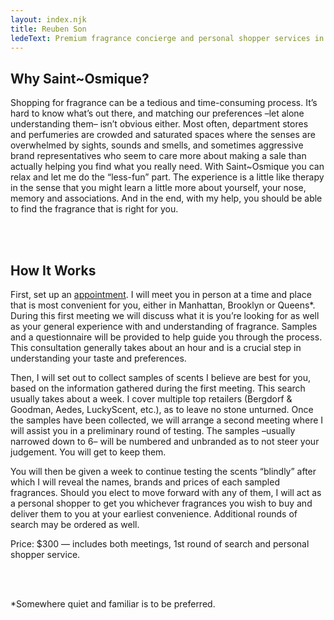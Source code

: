 ```yaml
---
layout: index.njk
title: Reuben Son
ledeText: Premium fragrance concierge and personal shopper services in Paris
---
```


## Why Saint~Osmique?

Shopping for fragrance can be a tedious and time-consuming process. It’s hard to know what’s out there, and matching our preferences –let alone understanding them– isn’t obvious either. Most often, department stores and perfumeries are crowded and saturated spaces where the senses are overwhelmed by sights, sounds and smells, and sometimes aggressive brand representatives who seem to care more about making a sale than actually helping you find what you really need. With Saint~Osmique you can relax and let me do the “less-fun” part. The experience is a little like therapy in the sense that you might learn a little more about yourself, your nose, memory and associations. And in the end, with my help, you should be able to find the fragrance that is right for you.

<br /><br />

## How It Works

First, set up an [appointment](/contact). I will meet you in person at a time and place that is most convenient for you, either in Manhattan, Brooklyn or Queens*. During this first meeting we will discuss what it is you’re looking for as well as your general experience with and understanding of fragrance. Samples and a questionnaire will be provided to help guide you through the process. This consultation generally takes about an hour and is a crucial step in understanding your taste and preferences.

Then, I will set out to collect samples of scents I believe are best for you, based on the information gathered during the first meeting. This search usually takes about a week. I cover multiple top retailers (Bergdorf & Goodman, Aedes, LuckyScent, etc.), as to leave no stone unturned. Once the samples have been collected, we will arrange a second meeting where I will assist you in a preliminary round of testing. The samples –usually narrowed down to 6– will be numbered and unbranded as to not steer your judgement. You will get to keep them.

You will then be given a week to continue testing the scents “blindly” after which I will reveal the names, brands and prices of each sampled fragrances. Should you elect to move forward with any of them, I will act as a personal shopper to get you whichever fragrances you wish to buy and deliver them to you at your earliest convenience. Additional rounds of search may be ordered as well.

Price: $300 — includes both meetings, 1st round of search and personal shopper service.

<br /><br />

*Somewhere quiet and familiar is to be preferred.
